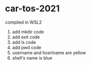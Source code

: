 # car-tos-2021
compiled in WSL2

1. add mkdir code
2. add exit code
3. add ls code
4. add pwd code
5. username and hosrtname are yellow
6. shell's name is blue
